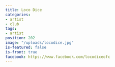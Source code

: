 ```yaml
---
title: Loco Dice
categories:
- artist
- club
tags:
- artist
position: 202
image: "/uploads/locodice.jpg"
is-featured: false
is-front: true
facebook: https://www.facebook.com/locodiceofc
---
```


